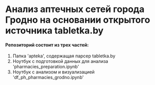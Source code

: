 # Анализ аптечных сетей города Гродно на основании открытого источника tabletka.by
#### Репозиторий состоит из трех частей:
1) Папка 'apteka', содержащая парсер tabletka.by
2) Ноутбук с подготовкой данных для анализа 'pharmacies_preparation.ipynb'
3) Ноутбук с анализом и визуализацией 'df_ph_pharmacies_grodno.ipynb'
